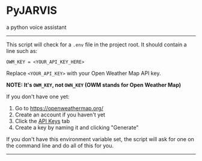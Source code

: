 # PyJARVIS
a python voice assistant


----------------------------------

This script will check for a `.env` file in the project root.
It should contain a line such as:
```
OWM_KEY = <YOUR_API_KEY_HERE>
```
Replace `<YOUR_API_KEY>` with your Open Weather Map API key.

**NOTE: It's `OWM_KEY`, not `OWN_KEY` (OWM stands for Open Weather Map)**

If you don't have one yet:
1. Go to https://openweathermap.org/
2. Create an account if you haven't yet
3. Click the [API Keys](https://home.openweathermap.org/api_keys) tab
4. Create a key by naming it and clicking "Generate"

If you don't have this environment variable set, the script will ask for one
on the command line and do all of this for you.

----------------------------------
